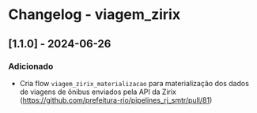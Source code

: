 # Changelog - viagem_zirix

## [1.1.0] - 2024-06-26

### Adicionado
- Cria flow `viagem_zirix_materializacao` para materialização dos dados de viagens de ônibus enviados pela API da Zirix (https://github.com/prefeitura-rio/pipelines_rj_smtr/pull/81)